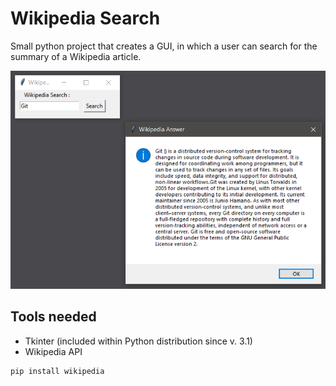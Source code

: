 # Wikipedia Search

Small python project that creates a GUI, in which a user can search for the summary of a Wikipedia article.

![alt Screenshot](https://github.com/lepasq/wikipedia-search/blob/master/screenshot.png "Example run")

## Tools needed

- Tkinter (included within Python distribution since v. 3.1)
- Wikipedia API

```bash
pip install wikipedia
```

